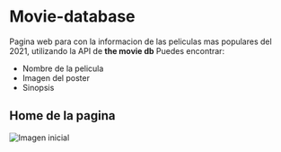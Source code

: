 # Movie-database

Pagina web para con la informacion de las peliculas mas populares del 2021, utilizando la API de **the movie db**
Puedes encontrar:
* Nombre de la pelicula
* Imagen del poster
* Sinopsis

## Home de la pagina
![Imagen inicial](https://trello.com/1/cards/611e95a05211ff8739e0b4d0/attachments/611e95ae0d81d72475d9c443/previews/611e95af0d81d72475d9c454/download)
